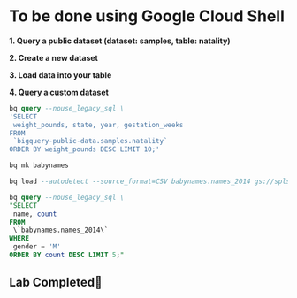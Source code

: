 # **To be done using Google Cloud Shell**

**1. Query a public dataset (dataset: samples, table: natality)**

**2. Create a new dataset**

**3. Load data into your table**

**4. Query a custom dataset**

```sql
bq query --nouse_legacy_sql \
'SELECT
 weight_pounds, state, year, gestation_weeks
FROM
 `bigquery-public-data.samples.natality`
ORDER BY weight_pounds DESC LIMIT 10;'

bq mk babynames

bq load --autodetect --source_format=CSV babynames.names_2014 gs://spls/gsp072/baby-names/yob2014.txt name:string,gender:string,count:integer

bq query --nouse_legacy_sql \
"SELECT
 name, count
FROM
 \`babynames.names_2014\`
WHERE
 gender = 'M'
ORDER BY count DESC LIMIT 5;"
```

## Lab Completed🎉